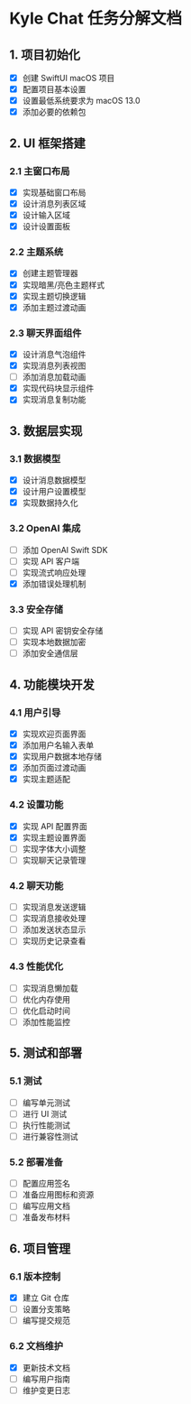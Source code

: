 # Kyle Chat 任务分解文档

## 1. 项目初始化
- [x] 创建 SwiftUI macOS 项目
- [x] 配置项目基本设置
- [x] 设置最低系统要求为 macOS 13.0
- [x] 添加必要的依赖包

## 2. UI 框架搭建

### 2.1 主窗口布局
- [x] 实现基础窗口布局
- [x] 设计消息列表区域
- [x] 设计输入区域
- [x] 设计设置面板

### 2.2 主题系统
- [x] 创建主题管理器
- [x] 实现暗黑/亮色主题样式
- [x] 实现主题切换逻辑
- [x] 添加主题过渡动画

### 2.3 聊天界面组件
- [x] 设计消息气泡组件
- [x] 实现消息列表视图
- [ ] 添加消息加载动画
- [x] 实现代码块显示组件
- [x] 实现消息复制功能

## 3. 数据层实现

### 3.1 数据模型
- [x] 设计消息数据模型
- [x] 设计用户设置模型
- [x] 实现数据持久化

### 3.2 OpenAI 集成
- [ ] 添加 OpenAI Swift SDK
- [ ] 实现 API 客户端
- [ ] 实现流式响应处理
- [x] 添加错误处理机制

### 3.3 安全存储
- [ ] 实现 API 密钥安全存储
- [ ] 实现本地数据加密
- [ ] 添加安全通信层

## 4. 功能模块开发

### 4.1 用户引导
- [x] 实现欢迎页面界面
- [x] 添加用户名输入表单
- [x] 实现用户数据本地存储
- [x] 添加页面过渡动画
- [x] 实现主题适配

### 4.2 设置功能
- [x] 实现 API 配置界面
- [x] 实现主题设置界面
- [ ] 实现字体大小调整
- [ ] 实现聊天记录管理

### 4.2 聊天功能
- [ ] 实现消息发送逻辑
- [ ] 实现消息接收处理
- [ ] 添加发送状态显示
- [ ] 实现历史记录查看

### 4.3 性能优化
- [ ] 实现消息懒加载
- [ ] 优化内存使用
- [ ] 优化启动时间
- [ ] 添加性能监控

## 5. 测试和部署

### 5.1 测试
- [ ] 编写单元测试
- [ ] 进行 UI 测试
- [ ] 执行性能测试
- [ ] 进行兼容性测试

### 5.2 部署准备
- [ ] 配置应用签名
- [ ] 准备应用图标和资源
- [ ] 编写应用文档
- [ ] 准备发布材料

## 6. 项目管理

### 6.1 版本控制
- [x] 建立 Git 仓库
- [ ] 设置分支策略
- [ ] 编写提交规范

### 6.2 文档维护
- [x] 更新技术文档
- [ ] 编写用户指南
- [ ] 维护变更日志
